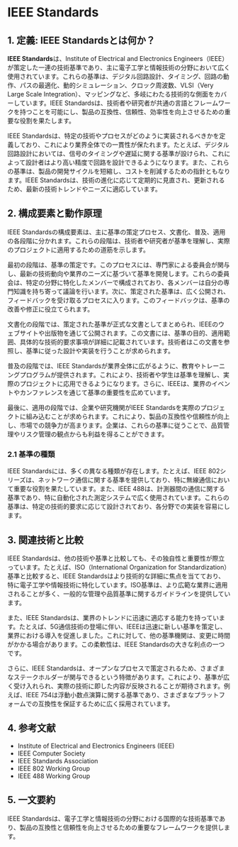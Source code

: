# IEEE Standards

## 1. 定義: **IEEE Standards**とは何か？
**IEEE Standards**は、Institute of Electrical and Electronics Engineers（IEEE）が策定した一連の技術基準であり、主に電子工学と情報技術の分野において広く使用されています。これらの基準は、デジタル回路設計、タイミング、回路の動作、パスの最適化、動的シミュレーション、クロック周波数、VLSI（Very Large Scale Integration）、マッピングなど、多岐にわたる技術的な側面をカバーしています。IEEE Standardsは、技術者や研究者が共通の言語とフレームワークを持つことを可能にし、製品の互換性、信頼性、効率性を向上させるための重要な役割を果たします。

IEEE Standardsは、特定の技術やプロセスがどのように実装されるべきかを定義しており、これにより業界全体での一貫性が保たれます。たとえば、デジタル回路設計においては、信号のタイミングや遅延に関する基準が設けられ、これによって設計者はより高い精度で回路を設計できるようになります。また、これらの基準は、製品の開発サイクルを短縮し、コストを削減するための指針ともなります。IEEE Standardsは、技術の進化に応じて定期的に見直され、更新されるため、最新の技術トレンドやニーズに適応しています。

## 2. 構成要素と動作原理
IEEE Standardsの構成要素は、主に基準の策定プロセス、文書化、普及、適用の各段階に分かれます。これらの段階は、技術者や研究者が基準を理解し、実際のプロジェクトに適用するための道筋を示します。

最初の段階は、基準の策定です。このプロセスには、専門家による委員会が関与し、最新の技術動向や業界のニーズに基づいて基準を開発します。これらの委員会は、特定の分野に特化したメンバーで構成されており、各メンバーは自分の専門知識を持ち寄って議論を行います。次に、策定された基準は、広く公開され、フィードバックを受け取るプロセスに入ります。このフィードバックは、基準の改善や修正に役立てられます。

文書化の段階では、策定された基準が正式な文書としてまとめられ、IEEEのウェブサイトや出版物を通じて公開されます。この文書には、基準の目的、適用範囲、具体的な技術的要求事項が詳細に記載されています。技術者はこの文書を参照し、基準に従った設計や実装を行うことが求められます。

普及の段階では、IEEE Standardsが業界全体に広がるように、教育やトレーニングプログラムが提供されます。これにより、技術者や学生は基準を理解し、実際のプロジェクトに応用できるようになります。さらに、IEEEは、業界のイベントやカンファレンスを通じて基準の重要性を広めています。

最後に、適用の段階では、企業や研究機関がIEEE Standardsを実際のプロジェクトに組み込むことが求められます。これにより、製品の互換性や信頼性が向上し、市場での競争力が高まります。企業は、これらの基準に従うことで、品質管理やリスク管理の観点からも利益を得ることができます。

### 2.1 基準の種類
IEEE Standardsには、多くの異なる種類が存在します。たとえば、IEEE 802シリーズは、ネットワーク通信に関する基準を提供しており、特に無線通信において重要な役割を果たしています。また、IEEE 488は、計測器間の通信に関する基準であり、特に自動化された測定システムで広く使用されています。これらの基準は、特定の技術的要求に応じて設計されており、各分野での実装を容易にします。

## 3. 関連技術と比較
IEEE Standardsは、他の技術や基準と比較しても、その独自性と重要性が際立っています。たとえば、ISO（International Organization for Standardization）基準と比較すると、IEEE Standardsはより技術的な詳細に焦点を当てており、特に電子工学や情報技術に特化しています。ISO基準は、より広範な業界に適用されることが多く、一般的な管理や品質基準に関するガイドラインを提供しています。

また、IEEE Standardsは、業界のトレンドに迅速に適応する能力を持っています。たとえば、5G通信技術の登場に伴い、IEEEは迅速に新しい基準を策定し、業界における導入を促進しました。これに対して、他の基準機関は、変更に時間がかかる場合があります。この柔軟性は、IEEE Standardsの大きな利点の一つです。

さらに、IEEE Standardsは、オープンなプロセスで策定されるため、さまざまなステークホルダーが関与できるという特徴があります。これにより、基準が広く受け入れられ、実際の技術に即した内容が反映されることが期待されます。例えば、IEEE 754は浮動小数点演算に関する基準であり、さまざまなプラットフォームでの互換性を保証するために広く採用されています。

## 4. 参考文献
- Institute of Electrical and Electronics Engineers (IEEE)
- IEEE Computer Society
- IEEE Standards Association
- IEEE 802 Working Group
- IEEE 488 Working Group

## 5. 一文要約
IEEE Standardsは、電子工学と情報技術の分野における国際的な技術基準であり、製品の互換性と信頼性を向上させるための重要なフレームワークを提供します。
